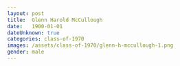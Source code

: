 ```yaml
---
layout: post
title:  Glenn Harold McCullough
date:   1900-01-01
dateUnknown: true
categories: class-of-1970
images: /assets/class-of-1970/glenn-h-mccullough-1.png
gender: male
---
```

